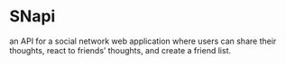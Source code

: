 # SNapi
an API for a social network web application where users can share their thoughts, react to friends’ thoughts, and create a friend list.
